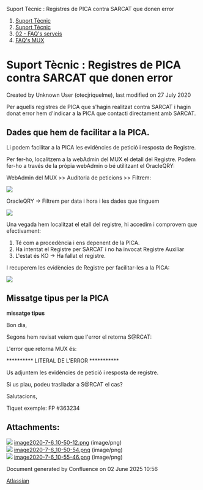 Suport Tècnic : Registres de PICA contra SARCAT que donen error  

1.  [Suport Tècnic](index.md)
2.  [Suport Tècnic](13893782.md)
3.  [02 - FAQ's serveis](26313393.md)
4.  [FAQ's MUX](28705591.md)

Suport Tècnic : Registres de PICA contra SARCAT que donen error
===============================================================

Created by Unknown User (otecjriquelme), last modified on 27 July 2020

Per aquells registres de PICA que s'hagin realitzat contra SARCAT i hagin donat error hem d'indicar a la PICA que contacti directament amb SARCAT.

Dades que hem de facilitar a la PICA.
-------------------------------------

Li podem facilitar a la PICA les evidències de petició i resposta de Registre.

Per fer-ho, localitzem a la webAdmin del MUX el detall del Registre. Podem fer-ho a través de la pròpia webAdmin o bé utilitzant el OracleQRY:

WebAdmin del MUX >> Auditoria de peticions >> Filtrem:

![](attachments/41517937/41517939.png)

OracleQRY → Filtrem per data i hora i les dades que tinguem

![](attachments/41517937/41517938.png)

Una vegada hem localitzat el etall del registre, hi accedim i comprovem que efectivament:

1.  Té com a procedència i ens depenent de la PICA.
2.  Ha intentat el Registre per SARCAT i no ha invocat Registre Auxiliar
3.  L'estat és KO → Ha fallat el registre.

I recuperem les evidències de Registre per facilitar-les a la PICA:

![](attachments/41517937/41517940.png)

  

Missatge tipus per la PICA
--------------------------

  

**missatge tipus**

Bon dia,

Segons hem revisat veiem que l'error el retorna S@RCAT:

L'error que retorna MUX és:

\*\*\*\*\*\*\*\*\*\* LITERAL DE L'ERROR \*\*\*\*\*\*\*\*\*\*\*

Us adjuntem les evidències de petició i resposta de registre.

Si us plau, podeu traslladar a S@RCAT el cas?

Salutacions,

  

Tiquet exemple: FP #363234

Attachments:
------------

![](images/icons/bullet_blue.gif) [image2020-7-6\_10-50-12.png](attachments/41517937/41517938.png) (image/png)  
![](images/icons/bullet_blue.gif) [image2020-7-6\_10-50-54.png](attachments/41517937/41517939.png) (image/png)  
![](images/icons/bullet_blue.gif) [image2020-7-6\_10-55-46.png](attachments/41517937/41517940.png) (image/png)  

Document generated by Confluence on 02 June 2025 10:56

[Atlassian](http://www.atlassian.com/)